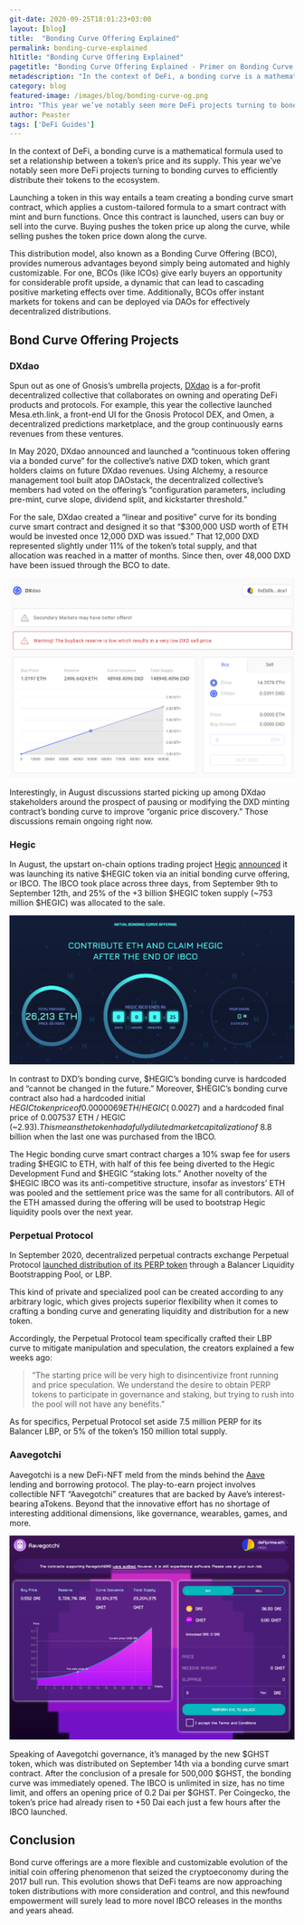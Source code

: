 ```yaml
---
git-date: 2020-09-25T18:01:23+03:00
layout: [blog]
title:  "Bonding Curve Offering Explained"
permalink: bonding-curve-explained
h1title: "Bonding Curve Offering Explained"
pagetitle: "Bonding Curve Offering Explained - Primer on Bonding Curve Token Sales"
metadescription: "In the context of DeFi, a bonding curve is a mathematical formula used to set a relationship between a token’s price and its supply"
category: blog
featured-image: /images/blog/bonding-curve-og.png
intro: "This year we’ve notably seen more DeFi projects turning to bonding curves to efficiently distribute their tokens to the ecosystem"
author: Peaster
tags: ['DeFi Guides']
---
```

In the context of DeFi, a bonding curve is a mathematical formula used to set a relationship between a token’s price and its supply. This year we’ve notably seen more DeFi projects turning to bonding curves to efficiently distribute their tokens to the ecosystem.

Launching a token in this way entails a team creating a bonding curve smart contract, which applies a custom-tailored formula to a smart contract with mint and burn functions. Once this contract is launched, users can buy or sell into the curve. Buying pushes the token price up along the curve, while selling pushes the token price down along the curve.

This distribution model, also known as a Bonding Curve Offering (BCO), provides numerous advantages beyond simply being automated and highly customizable. For one, BCOs (like ICOs) give early buyers an opportunity for considerable profit upside, a dynamic that can lead to cascading positive marketing effects over time. Additionally, BCOs offer instant markets for tokens and can be deployed via DAOs for effectively decentralized distributions.

## Bond Curve Offering Projects

### DXdao

Spun out as one of Gnosis’s umbrella projects, [DXdao](/product/dxdao) is a for-profit decentralized collective that collaborates on owning and operating DeFi products and protocols. For example, this year the collective launched Mesa.eth.link, a front-end UI for the Gnosis Protocol DEX, and Omen, a decentralized predictions marketplace, and the group continuously earns revenues from these ventures.

In May 2020, DXdao announced and launched a “continuous token offering via a bonded curve” for the collective’s native DXD token, which grant holders claims on future DXdao revenues. Using Alchemy, a resource management tool built atop DAOstack, the decentralized collective’s members had voted on the offering’s “configuration parameters, including pre-mint, curve slope, dividend split, and kickstarter threshold.”

For the sale, DXdao created a “linear and positive” curve for its bonding curve smart contract and designed it so that “$300,000 USD worth of ETH would be invested once 12,000 DXD was issued.” That 12,000 DXD represented slightly under 11% of the token’s total supply, and that allocation was reached in a matter of months. Since then, over 48,000 DXD have been issued through the BCO to date.

![](/images/blog/DXdao_eth.png)

Interestingly, in August discussions started picking up among DXdao stakeholders around the prospect of pausing or modifying the DXD minting contract’s bonding curve to improve “organic price discovery.” Those discussions remain ongoing right now.

### Hegic

In August, the upstart on-chain options trading project [Hegic](/product/hegic) [announced](https://medium.com/hegic/announcing-hegic-token-liquidity-mining-utilization-rewards-and-staking-d1dd6605f2cd) it was launching its native $HEGIC token via an initial bonding curve offering, or IBCO. The IBCO took place across three days, from September 9th to September 12th, and 25% of the +3 billion $HEGIC token supply (~753 million $HEGIC) was allocated to the sale.

![](/images/blog/EhvG_7eU8AAusQu.jpg)

In contrast to DXD’s bonding curve, $HEGIC’s bonding curve is hardcoded and “cannot be changed in the future.” Moreover, $HEGIC’s bonding curve contract also had a hardcoded initial $HEGIC token price of 0.0000069 ETH / HEGIC (~$0.0027) and a hardcoded final price of 0.007537 ETH / HEGIC (~$2.93). This means the token had a fully diluted market capitalization of ~$8.8 billion when the last one was purchased from the IBCO.

The Hegic bonding curve smart contract charges a 10% swap fee for users trading $HEGIC to ETH, with half of this fee being diverted to the Hegic Development Fund and $HEGIC “staking lots.” Another novelty of the $HEGIC IBCO was its anti-competitive structure, insofar as investors’ ETH was pooled and the settlement price was the same for all contributors. All of the ETH amassed during the offering will be used to bootstrap Hegic liquidity pools over the next year.

### Perpetual Protocol

In September 2020, decentralized perpetual contracts exchange Perpetual Protocol [launched distribution of its PERP token](https://medium.com/@perpetualprotocol/guide-to-perpetual-protocols-balancer-lbp-cf4fd160618f) through a Balancer Liquidity Bootstrapping Pool, or LBP.

This kind of private and specialized pool can be created according to any arbitrary logic, which gives projects superior flexibility when it comes to crafting a bonding curve and generating liquidity and distribution for a new token.

Accordingly, the Perpetual Protocol team specifically crafted their LBP curve to mitigate manipulation and speculation, the creators explained a few weeks ago:

>“The starting price will be very high to disincentivize front running and price speculation. We understand the desire to obtain PERP tokens to participate in governance and staking, but trying to rush into the pool will not have any benefits.”

As for specifics, Perpetual Protocol set aside 7.5 million PERP for its Balancer LBP, or 5% of the token’s 150 million total supply.

### Aavegotchi

Aavegotchi is a new DeFi-NFT meld from the minds behind the [Aave](/product/aave) lending and borrowing protocol. The play-to-earn project involves collectible NFT “Aavegotchi” creatures that are backed by Aave’s interest-bearing aTokens. Beyond that the innovative effort has no shortage of interesting additional dimensions, like governance, wearables, games, and more.

![](/images/blog/Aavegotchi_Token_Bonding_Curve.png)

Speaking of Aavegotchi governance, it’s managed by the new $GHST token, which was distributed on September 14th via a bonding curve smart contract. After the conclusion of a presale for 500,000 $GHST, the bonding curve was immediately opened. The IBCO is unlimited in size, has no time limit, and offers an opening price of 0.2 Dai per $GHST. Per Coingecko, the token’s price had already risen to +50 Dai each just a few hours after the IBCO launched.

## Conclusion

Bond curve offerings are a more flexible and customizable evolution of the initial coin offering phenomenon that seized the cryptoeconomy during the 2017 bull run. This evolution shows that DeFi teams are now approaching token distributions with more consideration and control, and this newfound empowerment will surely lead to more novel IBCO releases in the months and years ahead.
